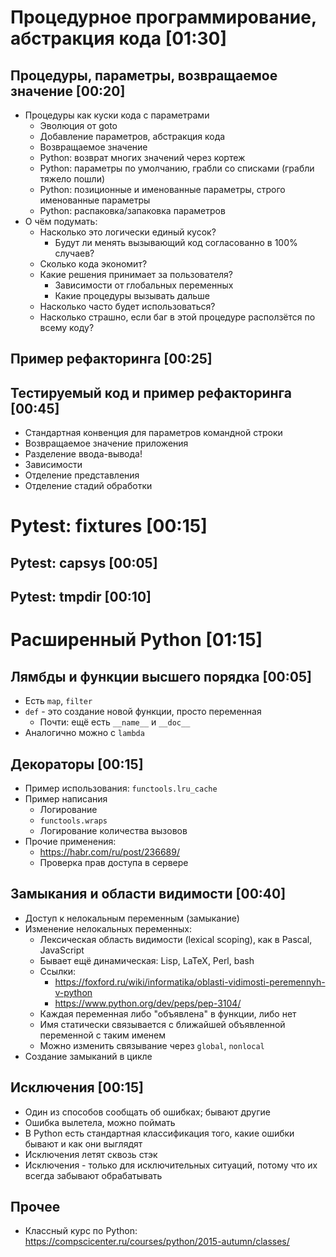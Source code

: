 # Процедурное программирование, абстракция кода [01:30]
## Процедуры, параметры, возвращаемое значение [00:20]
* Процедуры как куски кода с параметрами
  * Эволюция от goto
  * Добавление параметров, абстракция кода
  * Возвращаемое значение
  * Python: возврат многих значений через кортеж
  * Python: параметры по умолчанию, грабли со списками (грабли тяжело пошли)
  * Python: позиционные и именованные параметры, строго именованные параметры
  * Python: распаковка/запаковка параметров
* О чём подумать:
  * Насколько это логически единый кусок?
    * Будут ли менять вызывающий код согласованно в 100% случаев?
  * Сколько кода экономит?
  * Какие решения принимает за пользователя?
    * Зависимости от глобальных переменных
    * Какие процедуры вызывать дальше
  * Насколько часто будет использоваться?
  * Насколько страшно, если баг в этой процедуре расползётся по всему коду?
## Пример рефакторинга [00:25]
## Тестируемый код и пример рефакторинга [00:45]
* Стандартная конвенция для параметров командной строки
* Возвращаемое значение приложения
* Разделение ввода-вывода!
* Зависимости
* Отделение представления
* Отделение стадий обработки

# Pytest: fixtures [00:15]
## Pytest: capsys [00:05]
## Pytest: tmpdir [00:10]

# Расширенный Python  [01:15]
## Лямбды и функции высшего порядка [00:05]
* Есть `map`, `filter`
* `def` - это создание новой функции, просто переменная
  * Почти: ещё есть `__name__` и `__doc__`
* Аналогично можно с `lambda`
## Декораторы [00:15]
* Пример использования: `functools.lru_cache`
* Пример написания
  * Логирование
  * `functools.wraps`
  * Логирование количества вызовов
* Прочие применения:
  * https://habr.com/ru/post/236689/
  * Проверка прав доступа в сервере
## Замыкания и области видимости [00:40]
* Доступ к нелокальным переменным (замыкание)
* Изменение нелокальных переменных:
  * Лексическая область видимости (lexical scoping), как в Pascal, JavaScript
  * Бывает ещё динамическая: Lisp, LaTeX, Perl, bash
  * Ссылки:
    * https://foxford.ru/wiki/informatika/oblasti-vidimosti-peremennyh-v-python
    * https://www.python.org/dev/peps/pep-3104/
  * Каждая переменная либо "объявлена" в функции, либо нет
  * Имя статически связывается с ближайшей объявленной переменной с таким именем
  * Можно изменить связывание через `global`, `nonlocal`
* Создание замыканий в цикле
## Исключения [00:15]
* Один из способов сообщать об ошибках; бывают другие
* Ошибка вылетела, можно поймать
* В Python есть стандартная классификация того, какие ошибки бывают и как они выглядят
* Исключения летят сквозь стэк
* Исключения - только для исключительных ситуаций, потому что их всегда забывают обрабатывать
## Прочее
* Классный курс по Python: https://compscicenter.ru/courses/python/2015-autumn/classes/

